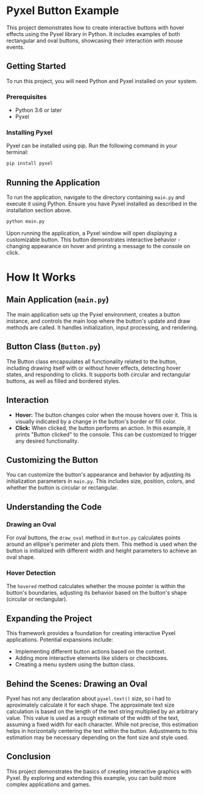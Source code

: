 # Pyxel Button Example

This project demonstrates how to create interactive buttons with hover effects using the Pyxel library in Python. It includes examples of both rectangular and oval buttons, showcasing their interaction with mouse events.

## Getting Started

To run this project, you will need Python and Pyxel installed on your system.

### Prerequisites

- Python 3.6 or later
- Pyxel

### Installing Pyxel

Pyxel can be installed using pip. Run the following command in your terminal:

```bash
pip install pyxel
```

## Running the Application

To run the application, navigate to the directory containing `main.py` and execute it using Python. Ensure you have Pyxel installed as described in the installation section above.

```bash
python main.py
```

Upon running the application, a Pyxel window will open displaying a customizable button. This button demonstrates interactive behavior - changing appearance on hover and printing a message to the console on click.

# How It Works

## Main Application (`main.py`)

The main application sets up the Pyxel environment, creates a button instance, and controls the main loop where the button's update and draw methods are called. It handles initialization, input processing, and rendering.

## Button Class (`Button.py`)

The Button class encapsulates all functionality related to the button, including drawing itself with or without hover effects, detecting hover states, and responding to clicks. It supports both circular and rectangular buttons, as well as filled and bordered styles.

## Interaction

- **Hover:** The button changes color when the mouse hovers over it. This is visually indicated by a change in the button's border or fill color.
- **Click:** When clicked, the button performs an action. In this example, it prints "Button clicked" to the console. This can be customized to trigger any desired functionality.

## Customizing the Button

You can customize the button's appearance and behavior by adjusting its initialization parameters in `main.py`. This includes size, position, colors, and whether the button is circular or rectangular.

## Understanding the Code

### Drawing an Oval

For oval buttons, the `draw_oval` method in `Button.py` calculates points around an ellipse's perimeter and plots them. This method is used when the button is initialized with different width and height parameters to achieve an oval shape.

### Hover Detection

The `hovered` method calculates whether the mouse pointer is within the button's boundaries, adjusting its behavior based on the button's shape (circular or rectangular).

## Expanding the Project

This framework provides a foundation for creating interactive Pyxel applications. Potential expansions include:

- Implementing different button actions based on the context.
- Adding more interactive elements like sliders or checkboxes.
- Creating a menu system using the button class.

## Behind the Scenes: Drawing an Oval

Pyxel has not any declaration about `pyxel.text()` size, so i had to aproximately calculate it for each shape.
The approximate text size calculation is based on the length of the text string multiplied by an arbitrary value. This value is used as a rough estimate of the width of the text, assuming a fixed width for each character. While not precise, this estimation helps in horizontally centering the text within the button. Adjustments to this estimation may be necessary depending on the font size and style used.

## Conclusion

This project demonstrates the basics of creating interactive graphics with Pyxel. By exploring and extending this example, you can build more complex applications and games.

